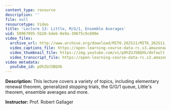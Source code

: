 ```yaml
---
content_type: resource
description: ''
file: null
resourcetype: Video
title: 'Lecture 13: Little, M/G/1, Ensemble Averages'
uid: 50967095-5b28-bdeb-0e9a-39675c9c690e
video_files:
  archive_url: http://www.archive.org/download/MIT6.262S11/MIT6_262S11_lec13_300k.mp4
  video_captions_file: https://open-learning-course-data-rc.s3.amazonaws.com/6-262-discrete-stochastic-processes-spring-2011/d7af29f60a0652bfbfc9dc8f09ec3c69_pOhZUJ5BQXk.vtt
  video_thumbnail_file: https://img.youtube.com/vi/pOhZUJ5BQXk/default.jpg
  video_transcript_file: https://open-learning-course-data-rc.s3.amazonaws.com/6-262-discrete-stochastic-processes-spring-2011/a7bf41d8764f2d0fd7fc0810f823ec2c_pOhZUJ5BQXk.pdf
video_metadata:
  youtube_id: pOhZUJ5BQXk
---
```


**Description:** This lecture covers a variety of topics, including elementary renewal theorem, generalized stopping trials, the G/G/1 queue, Little's theorem, ensemble averages and more.

**Instructor:** Prof. Robert Gallager